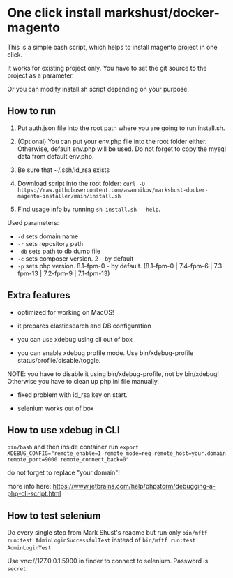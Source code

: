 # One click install markshust/docker-magento 


This is a simple bash script, which helps to install magento project in one click.

It works for existing project only. You have to set the git source to the project as a parameter.

Or you can modify install.sh script depending on your purpose.

## How to run

1. Put auth.json file into the root path where you are going to run install.sh.

2. (Optional) You can put your env.php file into the root folder either. Otherwise, default env.php will be used. Do not forget to copy the mysql data from default env.php.

3. Be sure that ~/.ssh/id_rsa exists

4. Download script into the root folder: `curl -O https://raw.githubusercontent.com/asannikov/markshust-docker-magento-installer/main/install.sh`

5. Find usage info by running `sh install.sh --help`.


Used parameters:
- `-d` sets domain name
- `-r` sets repository path
- `-db` sets path to db dump file
- `-c` sets composer version. 2 - by default
- `-p` sets php version. 8.1-fpm-0 - by default. (8.1-fpm-0 | 7.4-fpm-6 | 7.3-fpm-13 | 7.2-fpm-9 | 7.1-fpm-13)

## Extra features
- optimized for working on MacOS!

- it prepares elasticsearch and DB configuration

- you can use xdebug using cli out of box

- you can enable xdebug profile mode. Use bin/xdebug-profile status/profile/disable/toggle. 

NOTE: you have to disable it using bin/xdebug-profile, not by bin/xdebug! Otherwise you have to clean up php.ini file manually.

- fixed problem with id_rsa key on start.

- selenium works out of box

## How to use xdebug in CLI

`bin/bash` and then inside container run `export XDEBUG_CONFIG="remote_enable=1 remote_mode=req remote_host=your.domain remote_port=9000 remote_connect_back=0"`

do not forget to replace "your.domain"!

more info here: https://www.jetbrains.com/help/phpstorm/debugging-a-php-cli-script.html

## How to test selenium

Do every single step from Mark Shust's readme but run only `bin/mftf run:test AdminLoginSuccessfulTest` instead of `bin/mftf run:test AdminLoginTest`.

Use vnc://127.0.0.1:5900 in finder to connect to selenium. Password is `secret`.